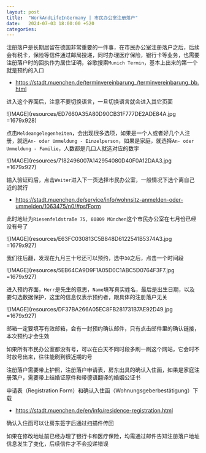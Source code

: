 ```yaml
---
layout: post
title:  "WorkAndLifeInGermany | 市民办公室注册落户"
date:   2024-07-03 18:00:00 +520
categories: 
---
```


注册落户是长期居留在德国非常重要的一件事，在市民办公室注册落户之后，后续会有税卡，保险等信件通过邮局投递，同时办理医疗保险，银行卡等业务，也需要注册落户时的回执作为居住证明，谷歌搜索`Munich Termin`，基本上出来的第一个就是预约的入口

- https://stadt.muenchen.de/terminvereinbarung_/terminvereinbarung_bb.html

进入这个界面后，注意不要切换语言，一旦切换语言就会进入其它页面

![IMAGE](resources/ED7660A35A80D90CB31F777DE2ADE84A.jpg =1679x928)

点击`Meldeangelegenheiten`，会出现很多选项，如果是一个人或者好几个人注册，就选`An- oder Ummeldung - Einzelperson`，如果是家庭，就选择`An- oder Ummeldung - Familie`，人数都是几口人就选对应的数字

![IMAGE](resources/7182496007A142954080D40F0A12DAA3.jpg =1679x927)

输入验证码后，点击`Weiter`进入下一页选择市民办公室，一般情况下选个离自己近的就行

- https://stadt.muenchen.de/service/info/wohnsitz-anmelden-oder-ummelden/1063475/n0/#psfForm

此时地址为`Riesenfeldstraße 75, 80809 München`这个市民办公室在七月份已经没有号了

![IMAGE](resources/E63FC030813C5B848D6122541B5374A3.jpg =1679x927)

我们往后翻，发现在九月三十号还可以预约，选中`30`之后，点击一个时间段

![IMAGE](resources/5EB64CA9D9F1A05D0C1ABC5D0764F3F7.jpg =1679x927)

进入预约界面，`Herr`是先生的意思，`Name`填写真实姓名，最后是出生日期，以及要勾选数据保护，这里的信息仅表示预约者，跟具体的注册落户无关

![IMAGE](resources/DF37BA266A05EC8FB281731B7AE92D49.jpg =1679x927)

邮箱一定要填写有效邮箱，会有一封预约确认邮件，只有点击邮件里的确认链接，本次预约才会生效

如果所有市民办公室都没有号，可以在白天不同时段多刷一刷这个网站，它会时不时放号出来，往往能刷到很近期的号

注册落户需要带上护照，注册落户申请表，房东出具的确认入住函，如果是家庭注册落户，需要带上结婚证原件和带德语翻译的婚姻公证书

申请表（Registration Form）和确认入住函（Wohnungsgeberbestätigung）下载

- https://stadt.muenchen.de/en/info/residence-registration.html

确认入住函可以让房东签字后通过扫描件传回

如果在修改地址前已经办理了银行卡和医疗保险，均需通过邮件告知注册落户地址信息发生了变化，后续信件才不会投递错误
